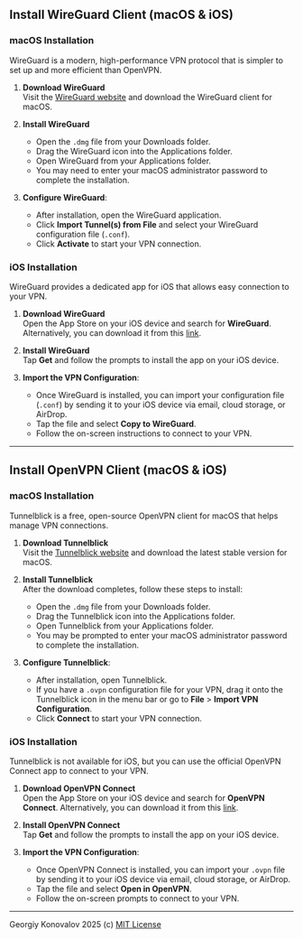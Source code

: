 ## Install WireGuard Client (macOS & iOS)

### <a id="mac-os-installation-wireguard">macOS Installation</a>

WireGuard is a modern, high-performance VPN protocol that is simpler to set up and more efficient than OpenVPN.

1. **Download WireGuard**  
   Visit the [WireGuard website](https://www.wireguard.com/install/) and download the WireGuard client for macOS.

2. **Install WireGuard**  
   - Open the `.dmg` file from your Downloads folder.
   - Drag the WireGuard icon into the Applications folder.
   - Open WireGuard from your Applications folder.
   - You may need to enter your macOS administrator password to complete the installation.

3. **Configure WireGuard**:

   - After installation, open the WireGuard application.
   - Click **Import Tunnel(s) from File** and select your WireGuard configuration file (`.conf`).
   - Click **Activate** to start your VPN connection.

### <a id="ios-installation-wireguard">iOS Installation</a>

WireGuard provides a dedicated app for iOS that allows easy connection to your VPN.

1. **Download WireGuard**  
   Open the App Store on your iOS device and search for **WireGuard**. Alternatively, you can download it from this [link](https://apps.apple.com/us/app/wireguard/id1441195209).

2. **Install WireGuard**  
   Tap **Get** and follow the prompts to install the app on your iOS device.

3. **Import the VPN Configuration**:

   - Once WireGuard is installed, you can import your configuration file (`.conf`) by sending it to your iOS device via email, cloud storage, or AirDrop.
   - Tap the file and select **Copy to WireGuard**.
   - Follow the on-screen instructions to connect to your VPN.

---

## Install OpenVPN Client (macOS & iOS)

### <a id="mac-os-installation">macOS Installation</a>

Tunnelblick is a free, open-source OpenVPN client for macOS that helps manage VPN connections.

1. **Download Tunnelblick**  
   Visit the [Tunnelblick website](https://tunnelblick.net/downloads.html) and download the latest stable version for macOS.

2. **Install Tunnelblick**  
   After the download completes, follow these steps to install:

   - Open the `.dmg` file from your Downloads folder.
   - Drag the Tunnelblick icon into the Applications folder.
   - Open Tunnelblick from your Applications folder.
   - You may be prompted to enter your macOS administrator password to complete the installation.

3. **Configure Tunnelblick**:

   - After installation, open Tunnelblick.
   - If you have a `.ovpn` configuration file for your VPN, drag it onto the Tunnelblick icon in the menu bar or go to **File** > **Import VPN Configuration**.
   - Click **Connect** to start your VPN connection.

### <a id="ios-installation">iOS Installation</a>

Tunnelblick is not available for iOS, but you can use the official OpenVPN Connect app to connect to your VPN.

1. **Download OpenVPN Connect**  
   Open the App Store on your iOS device and search for **OpenVPN Connect**. Alternatively, you can download it from this [link](https://apps.apple.com/us/app/openvpn-connect/id590379981).

2. **Install OpenVPN Connect**  
   Tap **Get** and follow the prompts to install the app on your iOS device.

3. **Import the VPN Configuration**:

   - Once OpenVPN Connect is installed, you can import your `.ovpn` file by sending it to your iOS device via email, cloud storage, or AirDrop.
   - Tap the file and select **Open in OpenVPN**.
   - Follow the on-screen prompts to connect to your VPN.

---
Georgiy Konovalov 2025 (c) [MIT License](https://opensource.org/licenses/MIT)